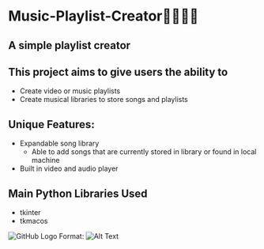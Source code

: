 # Music-Playlist-Creator🎷🎸🎶🎵
## A simple playlist creator 
## This project aims to give users the ability to 
* Create video or music playlists
* Create musical libraries to store songs and playlists
## Unique Features: 
* Expandable song library
  * Able to add songs that are currently stored in library or found in local machine
* Built in video and audio player
## Main Python Libraries Used
* tkinter
* tkmacos

![GitHub Logo](/images/logo.png)
Format: ![Alt Text](url)

